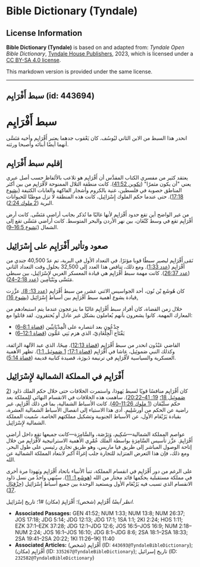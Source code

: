 # Bible Dictionary (Tyndale)

## License Information

**Bible Dictionary (Tyndale)** is based on and adapted from: _Tyndale Open Bible Dictionary_, [Tyndale House Publishers](https://tyndaleopenresources.com/), 2023, which is licensed under a [CC BY-SA 4.0 license](https://creativecommons.org/licenses/by-sa/4.0/legalcode.en).

This markdown version is provided under the same license.



--------------------------------

## سبط أَفْرَايِم (id: 443694)

سبط أَفْرَايِم
==============

انحدر هذا السبط من الابن الثاني ليُوسُف. كان يَعْقوب جدهما يعتبر أَفْرَايِم وأخيه مَنَسَّى أنهما أيضًا أبنائه وأصبحا ورثته.

إقليم سبط أَفْرَايِم
--------------------

يعتقد كثير من مفسري الكتاب المقدَّس أن أَفْرَايِم هو تلاعب بالألفاظ حسب أصل عبري يعني "أن يكون مثمرًا" ([تكوين 41:52](https://ref.ly/Gen41:52)). كانت منطقة التلال الممنوحة لأَفْرَايِم من بين أكثر المناطق خصوبة في فلسطين، غنية بالكروم وأشجار الفاكهة والغابات الكثيفة ([يشوع 17:18](https://ref.ly/Josh17:18)). حتى عندما حكم الملوك إِسْرَائِيل، كانت هذه المنطقة لا تزل موطنًا للحيوانات البرية ([2 ملوك 2:24](https://ref.ly/2Kgs2:24)).

من غير الواضح أين تقع حدود أَفْرَايِم لأنها غالبًا ما تُذكر بجانب أراضي مَنَسَّى. كانت أرض أَفْرَايِم تقع في وسط كَنْعَان، بين نهر الأردن والبحر المتوسط. كانت أراضي مَنَسَّى تقع إلى الشمال ([يَشوع 16:5–9](https://ref.ly/Josh16:5-Josh16:9)).

صعود وتأثير أَفْرَايِم على إِسْرَائِيل
--------------------------------------

نَمَى أَفْرَايِم ليصير سبطًا قويا مؤثرًا. في التعداد الأول في البرية، تم عدّ 40,500 جندي من أَفْرَايِم ([عدد 1:33](https://ref.ly/Num1:33)). ومع ذلك، تناقص هذا العدد إلى 32,500 بحلول وقت التعداد الثاني ([عدد 26:37](https://ref.ly/Num26:37)). كانت مهمة سبط أَفْرَايِم هي قيادة المعسكر الغربي لإِسْرَائِيل، بين سبطي مَنَسَّى وبَنْيَامِين ([عدد 2:18–24](https://ref.ly/Num2:18-Num2:24)).

كان هُوشَع بْن نُون، أحد الجواسيس الاثني عشر، من سبط أَفْرَايِم ([عدد 13: 8\).](https://ref.ly/Num13:8) عزَّزت قيادة يشوع أهمية سبط أَفْرَايِم بين أسباط إِسْرَائِيل ([يشوع 16\).](https://ref.ly/Josh16:1-Josh16:10)

خلال زمن القضاة، كان أفراد سبط أَفْرَايِم غالبًا ما ينزعجون عندما يتم استبعادهم من المعارك المهمة. كانوا يشعرون بأنهم يُعاملون بشكل غير عادل أو يُحتقرون. لقد قاتلوا مع:

* جِدْعُون بعد انتصاره على الْمِدْيَانِيِّين ([قضاة 8:1–6](https://ref.ly/Judg8:1-Judg8:6))
* يَفْتَاح ٱلْجِلْعَادِيّ، الذي هزم بَنِي عَمُّون ([قضاة 12:1–6](https://ref.ly/Judg12:1-Judg12:6))

القاضي عَبْدُون انحدر من سبط أَفْرَايِم ([قضاة 12:13](https://ref.ly/Judg12:13)). مِيخَا، الذي عبد الآلهة الزائفة، وكذلك النبي صَموئِيل، عاشا في أَفْرَايِم ([قضاة 17:1؛](https://ref.ly/Judg17:1) [1 صَموئِيل 1:1](https://ref.ly/1Sam1:1)). تظهر الأهمية العسكرية والسياسية لأَفْرَايِم في ترنيمة دَبورَة، قصيدة كتابية قديمة ([قضاة 5:14](https://ref.ly/Judg5:14)).

أَفْرَايِم في المملكة الشمالية لإِسْرَائِيل
-------------------------------------------

كان أَفْرَايِم منافسًا قويًا لسبط يَهوذا، واستمرت الخلافات حتى خلال حكم الملك دَاود ([2 صَموئِيل 18؛](https://ref.ly/2Sam18:1-2Sam18:33) [19: 41–20:22](https://ref.ly/2Sam19:41-2Sam20:22)). ساهمت هذه الخلافات في الانقسام النهائي للمملكة بعد حكم سلَيْمَان ([1 ملوك 11:26–40](https://ref.ly/1Kgs11:26-1Kgs11:40)). كانت الأسباط الشمالية، بما في ذلك أَفْرَايِم، غير راضية عن الحكم من أورشَلِيم. أدى هذا الاستياء إلى انفصال الأسباط الشمالية العشرة، بقيادة يَرُبْعَام الأول، عن الأسباط الجنوبية وتشكيل مملكتهم الخاصة. سُميت المملكة الشمالية لإِسْرَائِيل.

عواصم المملكة الشمالية—شَكِيم، وَتِرْصَة، والسَّامِرَة—كانت جميعها تقع داخل أراضي أَفْرَايِمَ. عزَّز تأسيس السَّامِرَةِ بواسطة الملك عُمْرِي الأهمية الاستراتيجية لأَفْرَايِم من خلال إتاحة الوصول المباشر إلى طريق فيا ماريس، وهو طريق تجاري رئيسي على طول البحر. ومع ذلك، فإن هذا التعرض المتزايد للتجارة جلب إغراءً أكبر لابتعاد المملكة الشمالية عن الله.

على الرغم من دور أَفْرَايِم في انقسام المملكة، تنبأ الأنبياء باتحاد أَفْرَايِم ويَهوذا مرة أخرى في مملكة مستقبلية يحكمها قائد مختار من الله ([هوشَع 1: 11](https://ref.ly/Hos1:11)). سيُنهي واحدٌ من نسل دَاود الانقسام الذي تسبب فيه يَرُبْعَام الأول ويستعيد الوحدة بين جميع أسباط إِسْرَائِيل ([حِزْقِيَال 37](https://ref.ly/Ezek37:1-Ezek37:28)).

*انظر أيضًا* أَفْرَايِم (شخص)؛ أَفْرَايِمَ (مكان) \#1؛ تاريخ إسْرَائِيل.

* **Associated Passages:** GEN 41:52; NUM 1:33; NUM 13:8; NUM 26:37; JOS 17:18; JDG 5:14; JDG 12:13; JDG 17:1; 1SA 1:1; 2KI 2:24; HOS 1:11; EZK 37:1–EZK 37:28; JDG 12:1–JDG 12:6; JOS 16:5–JOS 16:9; NUM 2:18–NUM 2:24; JOS 16:1–JOS 16:10; JDG 8:1–JDG 8:6; 2SA 18:1–2SA 18:33; 2SA 19:41–2SA 20:22; 1KI 11:26–1KI 11:40
* **Associated Articles:** أَفْرَايِم (شخص) (ID: `443693@TyndaleBibleDictionary`); أَفْرَايِم (مكان) (ID: `335267@TyndaleBibleDictionary`); تاريخ إسرائيل (ID: `232582@TyndaleBibleDictionary`)

